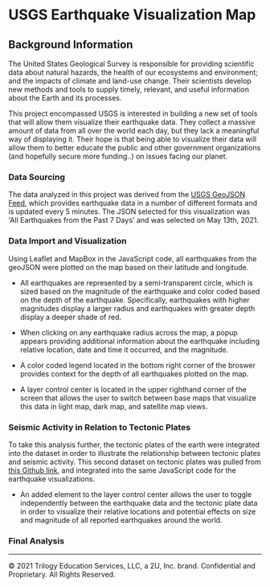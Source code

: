 # USGS Earthquake Visualization Map

## Background Information

The United States Geological Survey is responsible for providing scientific data about natural hazards, the health of our ecosystems and environment; and the impacts of climate and land-use change. Their scientists develop new methods and tools to supply timely, relevant, and useful information about the Earth and its processes.

This project encompassed USGS is interested in building a new set of tools that will allow them visualize their earthquake data. They collect a massive amount of data from all over the world each day, but they lack a meaningful way of displaying it. Their hope is that being able to visualize their data will allow them to better educate the public and other government organizations (and hopefully secure more funding..) on issues facing our planet.

### Data Sourcing

The data analyzed in this project was derived from the [USGS GeoJSON Feed](http://earthquake.usgs.gov/earthquakes/feed/v1.0/geojson.php), which provides earthquake data in a number of different formats and is updated every 5 minutes. The JSON selected for this visualization was 'All Earthquakes from the Past 7 Days' and was selected on May 13th, 2021.

### Data Import and Visualization

Using Leaflet and MapBox in the JavaScript code, all earthquakes from the geoJSON were plotted on the map based on their latitude and longitude.

* All earthquakes are represented by a semi-transparent circle, which is sized based on the magnitude of the earthquake and color coded based on the depth of the earthquake. Specifically, earthquakes with higher magnitudes display a larger radius and earthquakes with greater depth display a deeper shade of red. 

* When clicking on any earthquake radius across the map, a popup appears providing additional information about the earthquake including relative location, date and time it occurred, and the magnitude.

* A color coded legend located in the bottom right corner of the broswer provides context for the depth of all earthquakes plotted on the map.

* A layer control center is located in the upper righthand corner of the screen that allows the user to switch between base maps that visualize this data in light map, dark map, and satellite map views.

### Seismic Activity in Relation to Tectonic Plates

To take this analysis further, the tectonic plates of the earth were integrated into the dataset in order to illustrate the relationship between tectonic plates and seismic activity. This second dataset on tectonic plates was pulled from [this Github link](https://github.com/fraxen/tectonicplates), and integrated into the same JavaScript code for the earthquake visualizations.

* An added element to the layer control center allows the user to toggle independently between the earthquake data and the tectonic plate data in order to visualize their relative locations and potential effects on size and magnitude of all reported earthquakes around the world.

### Final Analysis

- - -

© 2021 Trilogy Education Services, LLC, a 2U, Inc. brand. Confidential and Proprietary. All Rights Reserved.
